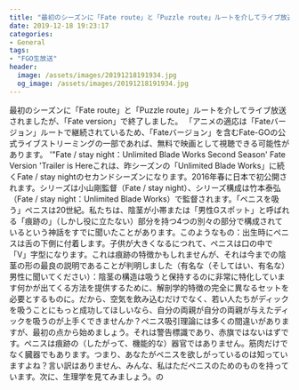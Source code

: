 ```yaml
---
title: "最初のシーズンに「Fate route」と「Puzzle route」ルートを介してライブ放送されましたが、「Fate version」で終了しました。"
date: 2019-12-18 19:23:17
categories:
- General
tags:
- "FGO生放送"
header:
  image: /assets/images/20191218191934.jpg
  og_image: /assets/images/20191218191934.jpg
---
```


最初のシーズンに「Fate route」と「Puzzle route」ルートを介してライブ放送されましたが、「Fate version」で終了しました。 「アニメの適応は「Fateバージョン」ルートで継続されているため、「Fateバージョン」を含むFate-GOの公式ライブストリーミングの一部であれば、無料で映画として視聴できる可能性があります。 &#39;&quot;Fate / stay night：Unlimited Blade Works Second Season&#39; Fate Version &#39;Trailer is Hereこれは、昨シーズンの「Unlimited Blade Works」に続くFate / stay nightのセカンドシーズンになります。2016年春に日本で初公開されます。シリーズは小山剛監督（Fate / stay night）、シリーズ構成は竹本泰弘（Fate / stay night：Unlimited Blade Works）で監督されます。「ペニスを吸う」ペニスは20世紀。私たちは、陰茎が小帯または「男性Gスポット」と呼ばれる「痕跡の」（しかし役に立たない）部分を持つ4つの別々の部分で構成されているという神話をすでに聞いたことがあります。このようなもの：出生時にペニスは舌の下側に付着します。子供が大きくなるにつれて、ペニスは口の中で「V」字型になります。これは痕跡の特徴かもしれませんが、それは今までの陰茎の形の最良の説明であることが判明しました（有名な（そしてはい、有名な）男性に聞いてください）：陰茎の構造は吸うと保持するのに非常に特化しています何かが出てくる方法を提供するために、解剖学的特徴の完全に異なるセットを必要とするものに。だから、空気を飲み込むだけでなく、若い人たちがディックを吸うことにもっと成功してほしいなら、自分の両親が自分の両親が与えたディックを吸うのが上手くできませんか？ペニス吸引理論には多くの間違いがありますが、最初の点から始めましょう。それは警告標識であり、赤旗ではないはずです。ペニスは痕跡の（したがって、機能的な）器官ではありません。筋肉だけでなく臓器でもあります。つまり、あなたがペニスを欲しがっているのは知っていますよね？言い訳はありません、みんな、私はただペニスのためのものを持っています。次に、生理学を見てみましょう。の
